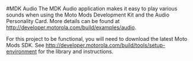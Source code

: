 #MDK Audio
The MDK Audio application makes it easy to play various sounds when using the Moto Mods Development Kit and the Audio Personality Card.  More details can be found at <http://developer.motorola.com/build/examples/audio>.

For this project to be functional, you will need to download the latest Moto Mods SDK.  See <http://developer.motorola.com/build/tools/setup-environment> for the library and instructions.
